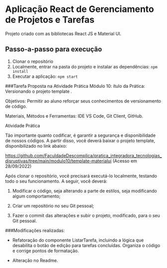 # Aplicação React de Gerenciamento de Projetos e Tarefas

Projeto criado com as bibliotecas React JS e Material UI.

## Passo-a-passo para execução

1. Clonar o repositório
2. Localmente, entrar na pasta do projeto e instalar as dependências:
   `
   npm install
   `
3. Executar a aplicação:
   `
   npm start
   `


###Tarefa Proposta na Atividade Prática Módulo 10:
ítulo da Prática: Versionando o projeto template .

Objetivos: Permitir ao aluno reforçar seus conhecimentos de versionamento de código.

Materiais, Métodos e Ferramentas: IDE VS Code, Git Client, GitHub.



Atividade Prática

Tão importante quanto codificar, é garantir a segurança e disponibilidade de nossos códigos. A partir disso, você deverá baixar o projeto template, disponibilizado no link abaixo:

https://github.com/FaculdadeDescomplica/pratica_integradora_tecnologias_disruptivas/tree/main/modulo10/template-materialui (Acesso em 28/09/2022)

Após clonar o repositório, você precisará executá-lo localmente, testando todo o seu funcionamento. A seguir, você deverá:

1. Modificar o código, seja alterando a parte de estilos, seja modificando algum comportamento;

2. Criar um repositório no seu Git pessoal;

3. Fazer o commit das alterações e subir o projeto, modificado, para o seu Git pessoal.

###Modificações realizadas:

- Refatoração do componente ListarTarefa, incluindo a lógica que desabilita o botão de edição para tarefas concluídas. Organiza o código e corrige pontos de formatação.

- Alteração no Readme.